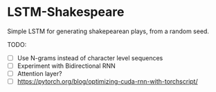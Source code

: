 # LSTM-Shakespeare

Simple LSTM for generating shakepearean plays, from a random seed.

TODO:
- [ ] Use N-grams instead of character level sequences 
- [ ] Experiment with Bidirectional RNN 
- [ ] Attention layer?
- [ ] https://pytorch.org/blog/optimizing-cuda-rnn-with-torchscript/
